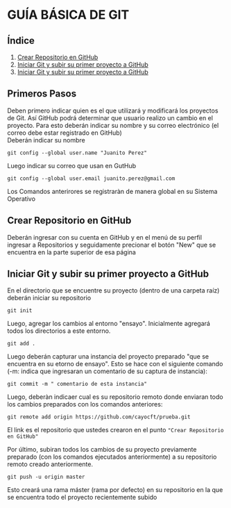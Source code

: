 # GUÍA BÁSICA DE GIT  

## Índice    
1. [Crear Repositorio en GitHub](#id1)
2. [Iniciar Git y subir su primer proyecto a GitHub ](#id2)
3. [Iniciar Git y subir su primer proyecto a GitHub](#id3)

## Primeros Pasos<a name="id1"></a>  
Deben primero indicar quien es el que utilizará y modificará los proyectos de Git. Así GitHub podrá determinar que usuario realizo un cambio en el proyecto.
Para esto deberán indicar su nombre y su correo electrónico (el correo debe estar registrado en GitHub)
</br>
Deberán indicar su nombre

```
git config --global user.name "Juanito Perez"
```
Luego indicar su correo que usan en GutHub
```
git config --global user.email juanito.perez@gmail.com
```
Los Comandos anterirores se registraràn de manera global en su Sistema Operativo

## Crear Repositorio en GitHub <a name="id2"></a>  
Deberán ingresar con su cuenta en GitHub y en el menú de su perfil ingresar a Repositorios y seguidamente precionar el botón "New" que se encuentra en la parte superior de esa página

## Iniciar Git y subir su primer proyecto a GitHub <a name="id3"></a>  

En el directorio que se encuentre su proyecto (dentro de una carpeta raíz) deberán iniciar su repositorio
```
git init
```
Luego, agregar los cambios al entorno "ensayo". Inicialmente agregará todos los directorios a este entorno. 

```
git add .
```
Luego deberán capturar una instancia del proyecto preparado "que se encuentra en su etorno de ensayo". Esto se hace con el siguiente comando (-m: indica que ingresaran un comentario de su captura de instancia):
```
git commit -m " comentario de esta instancia"
```

Luego, deberàn indicaer cual es su repositorio remoto donde enviaran todo los cambios preparados con los comandos anteriores:
```
git remote add origin https://github.com/cayocft/prueba.git
```
El link es el repositorio que ustedes crearon en el punto ` "Crear Repositorio en GitHub" `

Por último, subiran todos los cambios de su proyecto previamente preparado (con los comandos ejecutados anteriormente) a su repositorio remoto creado anteriormente.
```
git push -u origin master
```
Esto creará una rama máster (rama por defecto) en su repositorio en la que se encuentra todo el proyecto recientemente subido